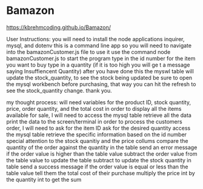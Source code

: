 # Bamazon
https://kbrehmcoding.github.io/Bamazon/

User Instructions:
you will need to install the node applications inquirer, mysql, and dotenv
this is a command line app so you will need to navigate into the bamazonCustomer.js file to use it
use the command node bamazonCustomer.js to start the program
type in the id number for the item you want to buy
type in a quantity (if it is too high you will ge t a message saying Insuffiencent Quantity)
after you have done this the myswl table will update the stock_quantity, to see the stock being updated be sure to open the mysql workbench before purchasing, that way you can hit the refresh to see the stock_quantity change.
thank you.

my thought process:
    will need variables for the product ID, stock quantity, price, order quantity, and the total cost
    in order to display all the items available for sale, I will need to
        access the mysql table
        retrieve all the data
        print the data to the screen/terminal
    in order to process the customers order, I will need to
        ask for the item ID
        ask for the desired quantity
        access the mysql table
        retrieve the specific information
            based on the id number
                special attention to the stock quanitiy and the price collums
        compare the quantity of the order against the quantity in the table
        send an error message if the order value is higher than the table value
        subtract the order value from the table value to update the table
            subtract to update the stock quantity in table
        send a success message if the order value is equal or less than the table value
        tell them the total cost of their purchase
            multiply the price int by the quantity int to get the sum